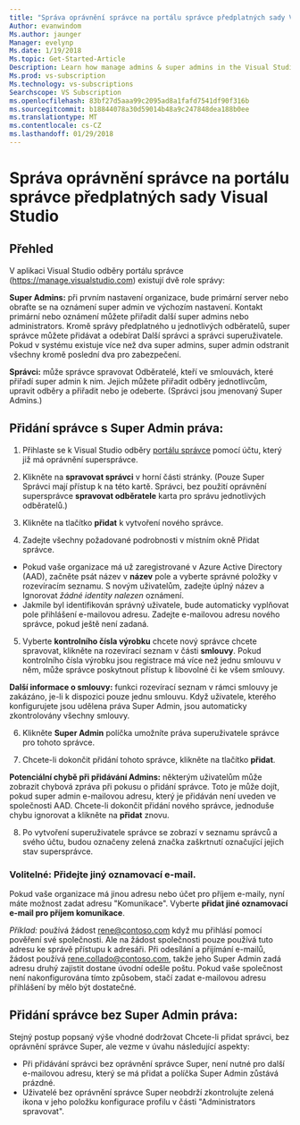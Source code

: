 ```yaml
---
title: "Správa oprávnění správce na portálu správce předplatných sady Visual Studio"
Author: evanwindom
Ms.author: jaunger
Manager: evelynp
Ms.date: 1/19/2018
Ms.topic: Get-Started-Article
Description: Learn how manage admins & super admins in the Visual Studio Subscriptions Administrator Portal.
Ms.prod: vs-subscription
Ms.technology: vs-subscriptions
Searchscope: VS Subscription
ms.openlocfilehash: 83bf27d5aaa99c2095ad8a1fafd7541df90f316b
ms.sourcegitcommit: b18844078a30d59014b48a9c247848dea188b0ee
ms.translationtype: MT
ms.contentlocale: cs-CZ
ms.lasthandoff: 01/29/2018
---
```

# <a name="managing-administrator-rights-in-the-visual-studio-subscriptions-administrator-portal"></a>Správa oprávnění správce na portálu správce předplatných sady Visual Studio

## <a name="overview"></a>Přehled 
V aplikaci Visual Studio odběry portálu správce (https://manage.visualstudio.com) existují dvě role správy:

**Super Admins:** při prvním nastavení organizace, bude primární server nebo obraťte se na oznámení super admin ve výchozím nastavení. Kontakt primární nebo oznámení můžete přiřadit další super admins nebo administrators. Kromě správy předplatného u jednotlivých odběratelů, super správce můžete přidávat a odebírat Další správci a správci superuživatele. Pokud v systému existuje více než dva super admins, super admin odstranit všechny kromě poslední dva pro zabezpečení. 

**Správci:** může správce spravovat Odběratelé, kteří ve smlouvách, které přiřadí super admin k nim.  Jejich můžete přiřadit odběry jednotlivcům, upravit odběry a přiřadit nebo je odeberte.   (Správci jsou jmenovaný Super Admins.)  

## <a name="adding-an-administrator-with-super-admin-rights"></a>Přidání správce **s** Super Admin práva:

1. Přihlaste se k Visual Studio odběry [portálu správce](https://manage.visualstudio.com) pomocí účtu, který již má oprávnění supersprávce.

2. Klikněte na **spravovat správci** v horní části stránky. (Pouze Super Správci mají přístup k na této kartě.  Správci, bez použití oprávnění supersprávce **spravovat odběratele** karta pro správu jednotlivých odběratelů.)

3. Klikněte na tlačítko **přidat** k vytvoření nového správce. 

4. Zadejte všechny požadované podrobnosti v místním okně Přidat správce.
  - Pokud vaše organizace má už zaregistrované v Azure Active Directory (AAD), začněte psát název v **název** pole a vyberte správné položky v rozevíracím seznamu. S novým uživatelům, zadejte úplný název a Ignorovat *žádné identity nalezen* oznámení.
  - Jakmile byl identifikován správný uživatele, bude automaticky vyplňovat pole přihlášení e-mailovou adresu. Zadejte e-mailovou adresu nového správce, pokud ještě není zadaná.

5. Vyberte **kontrolního čísla výrobku** chcete nový správce chcete spravovat, klikněte na rozevírací seznam v části **smlouvy**. Pokud kontrolního čísla výrobku jsou registrace má více než jednu smlouvu v něm, může správce poskytnout přístup k libovolné či ke všem smlouvy. 

**Další informace o smlouvy:** funkci rozevírací seznam v rámci smlouvy je zakázáno, je-li k dispozici pouze jednu smlouvu.  Když uživatele, kterého konfigurujete jsou udělena práva Super Admin, jsou automaticky zkontrolovány všechny smlouvy.

6. Klikněte **Super Admin** políčka umožníte práva superuživatele správce pro tohoto správce.  

7. Chcete-li dokončit přidání tohoto správce, klikněte na tlačítko **přidat**.

**Potenciální chybě při přidávání Admins:** některým uživatelům může zobrazit chybová zpráva při pokusu o přidání správce. Toto je může dojít, pokud super admin e-mailovou adresu, který je přidáván není uveden ve společnosti AAD. Chcete-li dokončit přidání nového správce, jednoduše chybu ignorovat a klikněte na **přidat** znovu. 

8. Po vytvoření superuživatele správce se zobrazí v seznamu správců a svého účtu, budou označeny zelená značka zaškrtnutí označující jejich stav supersprávce. 

### <a name="optional--add-a-different-notification-email"></a>Volitelné: Přidejte jiný oznamovací e-mail.
Pokud vaše organizace má jinou adresu nebo účet pro příjem e-maily, nyní máte možnost zadat adresu "Komunikace". Vyberte **přidat jiné oznamovací e-mail pro příjem komunikace**. 

*Příklad:* používá žádost rene@contoso.com když mu přihlásí pomocí pověření své společnosti.  Ale na žádost společnosti pouze používá tuto adresu ke správě přístupu k adresáři.  Při odesílání a přijímání e-mailů, žádost používá rene.collado@contoso.com, takže jeho Super Admin zadá adresu druhý zajistit dostane úvodní odešle poštu.  Pokud vaše společnost není nakonfigurována tímto způsobem, stačí zadat e-mailovou adresu přihlášení by mělo být dostatečné.

## <a name="adding-an-administrator-without-super-admin-rights"></a>Přidání správce **bez** Super Admin práva:

Stejný postup popsaný výše vhodné dodržovat Chcete-li přidat správci, bez oprávnění správce Super, ale vezme v úvahu následující aspekty:
-  Při přidávání správci bez oprávnění správce Super, není nutné pro další e-mailovou adresu, který se má přidat a políčka Super Admin zůstává prázdné.
-  Uživatelé bez oprávnění správce Super neobdrží zkontrolujte zelená ikona v jeho položku konfigurace profilu v části "Administrators spravovat".
